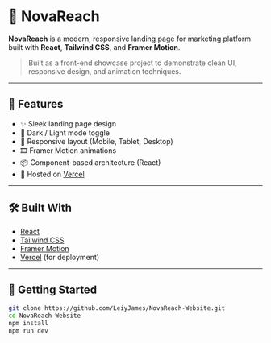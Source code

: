 # 🚀 NovaReach

**NovaReach** is a modern, responsive landing page for marketing platform built with **React**, **Tailwind CSS**, and **Framer Motion**.

> Built as a front-end showcase project to demonstrate clean UI, responsive design, and animation techniques.

---

## 🌟 Features

- ✨ Sleek landing page design
- 🌙 Dark / Light mode toggle
- 🎯 Responsive layout (Mobile, Tablet, Desktop)
- 🎞️ Framer Motion animations
- 📦 Component-based architecture (React)
- 🚀 Hosted on [Vercel](https://vercel.com)

---

## 🛠️ Built With

- [React](https://reactjs.org/)
- [Tailwind CSS](https://tailwindcss.com/)
- [Framer Motion](https://www.framer.com/motion/)
- [Vercel](https://vercel.com/) (for deployment)

---

## 📂 Getting Started

```bash
git clone https://github.com/LeiyJames/NovaReach-Website.git
cd NovaReach-Website
npm install
npm run dev
